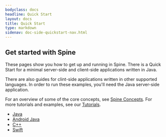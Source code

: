 ```yaml
---
bodyclass: docs
headline: Quick Start
layout: docs
title: Quick Start
type: markdown
sidenav: doc-side-quickstart-nav.html
---
```

<h2 class="top">Get started with Spine</h2>

These pages show you how to get up and running in Spine.
There is a Quick Start for a minimal server-side and client-side applications written in Java.

There are also guides for clint-side applications written in other supported languages.
In order to run these examples, you'll need the Java server-side application.

For an overview of some of the core concepts, see [Spine Concepts]({{site.baseurl}}/docs/guides/concepts.html).
For more tutorials and examples, see our [Tutorials]({{site.baseurl}}/docs/tutorials).

 - [Java](java.html)
 - [Android Java](android-java.html)
 - [C++](cpp.html)
 - [Swift](swift.html)

